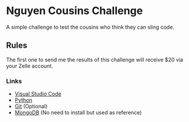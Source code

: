 # Nguyen Cousins Challenge

A simple challenge to test the cousins who think they can sling code.

## Rules

The first one to send me the results of this challenge will receive $20 via your Zelle account.

### Links
- [Visual Studio Code](https://code.visualstudio.com/)
- [Python](https://www.python.org/downloads/)
- [Git](https://git-scm.com/downloads) (Optional)
- [MongoDB](https://www.mongodb.com/) (No need to install but used as reference)


